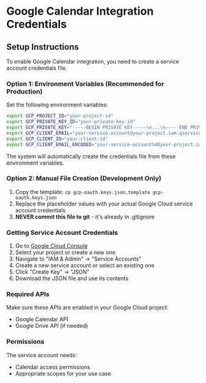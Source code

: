 # Google Calendar Integration Credentials

## Setup Instructions

To enable Google Calendar integration, you need to create a service account credentials file.

### Option 1: Environment Variables (Recommended for Production)

Set the following environment variables:
```bash
export GCP_PROJECT_ID="your-project-id"
export GCP_PRIVATE_KEY_ID="your-private-key-id"  
export GCP_PRIVATE_KEY="-----BEGIN PRIVATE KEY-----\n...\n-----END PRIVATE KEY-----\n"
export GCP_CLIENT_EMAIL="your-service-account@your-project.iam.gserviceaccount.com"
export GCP_CLIENT_ID="your-client-id"
export GCP_CLIENT_EMAIL_ENCODED="your-service-account%40your-project.iam.gserviceaccount.com"
```

The system will automatically create the credentials file from these environment variables.

### Option 2: Manual File Creation (Development Only)

1. Copy the template: `cp gcp-oauth.keys.json.template gcp-oauth.keys.json`
2. Replace the placeholder values with your actual Google Cloud service account credentials
3. **NEVER commit this file to git** - it's already in .gitignore

### Getting Service Account Credentials

1. Go to [Google Cloud Console](https://console.cloud.google.com/)
2. Select your project or create a new one
3. Navigate to "IAM & Admin" → "Service Accounts"
4. Create a new service account or select an existing one
5. Click "Create Key" → "JSON" 
6. Download the JSON file and use its contents

### Required APIs

Make sure these APIs are enabled in your Google Cloud project:
- Google Calendar API
- Google Drive API (if needed)

### Permissions

The service account needs:
- Calendar access permissions
- Appropriate scopes for your use case